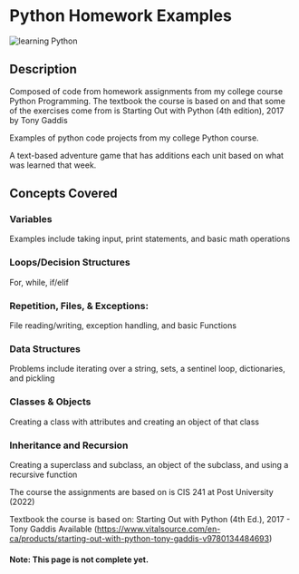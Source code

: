 
# Python Homework Examples

![learning Python](https://www.sololearn.com/Uploads/blogpost_learnpython_1.jpg)

## Description

Composed of code from homework assignments from my college course Python Programming. The textbook the course is based on and that some of the exercises come from is Starting Out with Python (4th edition), 2017 by Tony Gaddis

Examples of python code projects from my college Python course.

A text-based adventure game that has additions each unit based on what was learned that week.


## Concepts Covered
### Variables
Examples include taking input, print statements, and basic math operations
### Loops/Decision Structures
For, while, if/elif
### Repetition, Files, & Exceptions:
File reading/writing, exception handling, and basic Functions
### Data Structures
Problems include iterating over a string, sets, a sentinel loop, dictionaries, and pickling
### Classes & Objects
Creating a class with attributes and creating an object of that class
### Inheritance and Recursion
Creating a superclass and subclass, an object of the subclass, and using a recursive function

The course the assignments are based on is CIS 241 at Post University (2022)

Textbook the course is based on: Starting Out with Python (4th Ed.), 2017 - Tony Gaddis
    Available (https://www.vitalsource.com/en-ca/products/starting-out-with-python-tony-gaddis-v9780134484693)
    
#### Note: This page is not complete yet.
